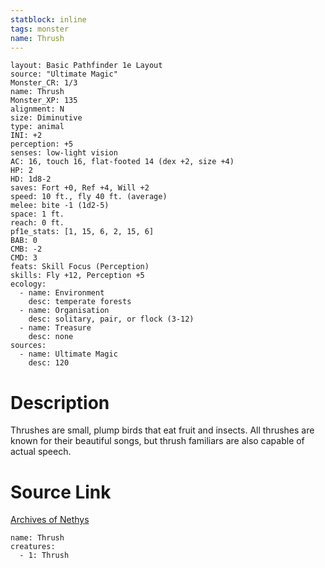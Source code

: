 ```yaml
---
statblock: inline
tags: monster
name: Thrush
---
```

```statblock
layout: Basic Pathfinder 1e Layout
source: "Ultimate Magic"
Monster_CR: 1/3
name: Thrush
Monster_XP: 135
alignment: N
size: Diminutive
type: animal
INI: +2
perception: +5
senses: low-light vision
AC: 16, touch 16, flat-footed 14 (dex +2, size +4)
HP: 2
HD: 1d8-2
saves: Fort +0, Ref +4, Will +2
speed: 10 ft., fly 40 ft. (average)
melee: bite -1 (1d2-5)
space: 1 ft.
reach: 0 ft.
pf1e_stats: [1, 15, 6, 2, 15, 6]
BAB: 0
CMB: -2
CMD: 3
feats: Skill Focus (Perception)
skills: Fly +12, Perception +5
ecology:
  - name: Environment
    desc: temperate forests
  - name: Organisation
    desc: solitary, pair, or flock (3-12)
  - name: Treasure
    desc: none
sources:
  - name: Ultimate Magic
    desc: 120
```
# Description
Thrushes are small, plump birds that eat fruit and insects. All thrushes are known for their beautiful songs, but thrush familiars are also capable of actual speech.
# Source Link
[Archives of Nethys](https://aonprd.com/MonsterDisplay.aspx?ItemName=Thrush)
```encounter-table
name: Thrush
creatures:
  - 1: Thrush
```
